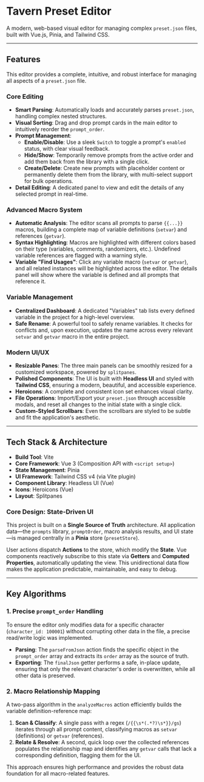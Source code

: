 # Tavern Preset Editor

A modern, web-based visual editor for managing complex `preset.json` files, built with Vue.js, Pinia, and Tailwind CSS.

---

## Features

This editor provides a complete, intuitive, and robust interface for managing all aspects of a `preset.json` file.

### Core Editing
- **Smart Parsing**: Automatically loads and accurately parses `preset.json`, handling complex nested structures.
- **Visual Sorting**: Drag and drop prompt cards in the main editor to intuitively reorder the `prompt_order`.
- **Prompt Management**:
    - **Enable/Disable**: Use a sleek `Switch` to toggle a prompt's `enabled` status, with clear visual feedback.
    - **Hide/Show**: Temporarily remove prompts from the active order and add them back from the library with a single click.
    - **Create/Delete**: Create new prompts with placeholder content or permanently delete them from the library, with multi-select support for bulk operations.
- **Detail Editing**: A dedicated panel to view and edit the details of any selected prompt in real-time.

### Advanced Macro System
- **Automatic Analysis**: The editor scans all prompts to parse `{{...}}` macros, building a complete map of variable definitions (`setvar`) and references (`getvar`).
- **Syntax Highlighting**: Macros are highlighted with different colors based on their type (variables, comments, randomizers, etc.). Undefined variable references are flagged with a warning style.
- **Variable "Find Usages"**: Click any variable macro (`setvar` or `getvar`), and all related instances will be highlighted across the editor. The details panel will show where the variable is defined and all prompts that reference it.

### Variable Management
- **Centralized Dashboard**: A dedicated "Variables" tab lists every defined variable in the project for a high-level overview.
- **Safe Rename**: A powerful tool to safely rename variables. It checks for conflicts and, upon execution, updates the name across every relevant `setvar` and `getvar` macro in the entire project.

### Modern UI/UX
- **Resizable Panes**: The three main panels can be smoothly resized for a customized workspace, powered by `splitpanes`.
- **Polished Components**: The UI is built with **Headless UI** and styled with **Tailwind CSS**, ensuring a modern, beautiful, and accessible experience.
- **Heroicons**: A complete and consistent icon set enhances visual clarity.
- **File Operations**: Import/Export your `preset.json` through accessible modals, and reset all changes to the initial state with a single click.
- **Custom-Styled Scrollbars**: Even the scrollbars are styled to be subtle and fit the application's aesthetic.

---

## Tech Stack & Architecture

- **Build Tool**: Vite
- **Core Framework**: Vue 3 (Composition API with `<script setup>`)
- **State Management**: Pinia
- **UI Framework**: Tailwind CSS v4 (via Vite plugin)
- **Component Library**: Headless UI (Vue)
- **Icons**: Heroicons (Vue)
- **Layout**: Splitpanes

### Core Design: State-Driven UI
This project is built on a **Single Source of Truth** architecture. All application data—the `prompts` library, `promptOrder`, macro analysis results, and UI state—is managed centrally in a **Pinia** store (`presetStore`).

User actions dispatch **Actions** to the store, which modify the **State**. Vue components reactively subscribe to this state via **Getters** and **Computed Properties**, automatically updating the view. This unidirectional data flow makes the application predictable, maintainable, and easy to debug.

---

## Key Algorithms

### 1. Precise `prompt_order` Handling
To ensure the editor only modifies data for a specific character (`character_id: 100001`) without corrupting other data in the file, a precise read/write logic was implemented.
- **Parsing**: The `parseFromJson` action finds the specific object in the `prompt_order` array and extracts its `order` array as the source of truth.
- **Exporting**: The `finalJson` getter performs a safe, in-place update, ensuring that only the relevant character's order is overwritten, while all other data is preserved.

### 2. Macro Relationship Mapping
A two-pass algorithm in the `analyzeMacros` action efficiently builds the variable definition-reference map:
1.  **Scan & Classify**: A single pass with a regex (`/{{\s*(.*?)\s*}}/gs`) iterates through all prompt content, classifying macros as `setvar` (definitions) or `getvar` (references).
2.  **Relate & Resolve**: A second, quick loop over the collected references populates the relationship map and identifies any `getvar` calls that lack a corresponding definition, flagging them for the UI.

This approach ensures high performance and provides the robust data foundation for all macro-related features.